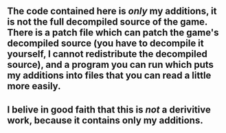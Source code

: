 ## The code contained here is _only_ my additions, it is not the full decompiled source of the game. There is a patch file which can patch the game's decompiled source (you have to decompile it yourself, I cannot redistribute the decompiled source), and a program you can run which puts my additions into files that you can read a little more easily.

## I belive in good faith that this is _not_ a derivitive work, because it contains only my additions.
